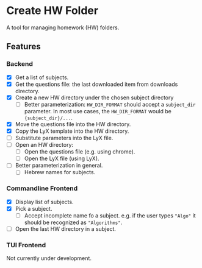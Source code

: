 # Create HW Folder
A tool for managing homework (HW) folders.

## Features
### Backend
* [x] Get a list of subjects.
* [x] Get the questions file: the last downloaded item from downloads directory.
* [x] Create a new HW directory under the chosen subject directory
  * [ ] Better parameterization:
        `HW_DIR_FORMAT` should accept a `subject_dir` parameter.
        In most use cases, the `HW_DIR_FORMAT` would be `{subject_dir}/...`.
* [x] Move the questions file into the HW directory.
* [x] Copy the LyX template into the HW directory.
* [ ] Substitute parameters into the LyX file.
* [ ] Open an HW directory:
  * [ ] Open the questions file (e.g. using chrome).
  * [ ] Open the LyX file (using LyX).
* [ ] Better parameterization in general.
  * [ ] Hebrew names for subjects.

### Commandline Frontend
* [x] Display list of subjects.
* [x] Pick a subject.
  * [ ] Accept incomplete name fo a subject.
        e.g. if the user types `"Algo"` it should be recognized as `"Algorithms"`.
* [ ] Open the last HW directory in a subject.

### TUI Frontend
Not currently under development.
